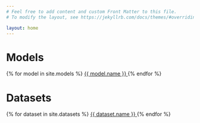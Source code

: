 ```yaml
---
# Feel free to add content and custom Front Matter to this file.
# To modify the layout, see https://jekyllrb.com/docs/themes/#overriding-theme-defaults

layout: home
---
```


<h1>Models</h1>

{% for model in site.models %}
<a href="{{ model.url }}">
    {{ model.name }}
</a>
{% endfor %}

<h1>Datasets</h1>
{% for dataset in site.datasets %}
<a href="{{ dataset.url }}">
    {{ dataset.name }}
</a>
{% endfor %}